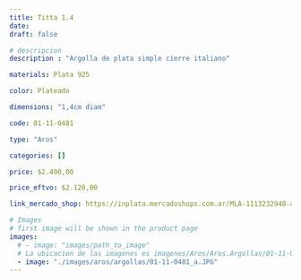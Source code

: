 ```yaml
---
title: Titta 1.4
date: 
draft: false

# descripcion
description : "Argolla de plata simple cierre italiano"

materials: Plata 925

color: Plateado

dimensions: "1,4cm diam"

code: 01-11-0481

type: "Aros"

categories: []

price: $2.490,00

price_eftvo: $2.120,00

link_mercado_shop: https://inplata.mercadoshops.com.ar/MLA-1113232948-aros-argolla-plata-925-titta-1.4cm-_JM

# Images
# first image will be shown in the product page
images:
  # - image: "images/path_to_image"
  # La ubicacion de las imagenes es imagenes/Aros/Aros.Argollas/01-11-0481-titta-1.4
  - image: "./images/aros/argollas/01-11-0481_a.JPG"
---
```

